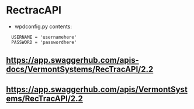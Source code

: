 # RectracAPI

- wpdconfig.py contents:

```
  USERNAME = 'usernamehere'
  PASSWORD = 'passwordhere'
```
## https://app.swaggerhub.com/apis-docs/VermontSystems/RecTracAPI/2.2
## https://app.swaggerhub.com/apis/VermontSystems/RecTracAPI/2.2
